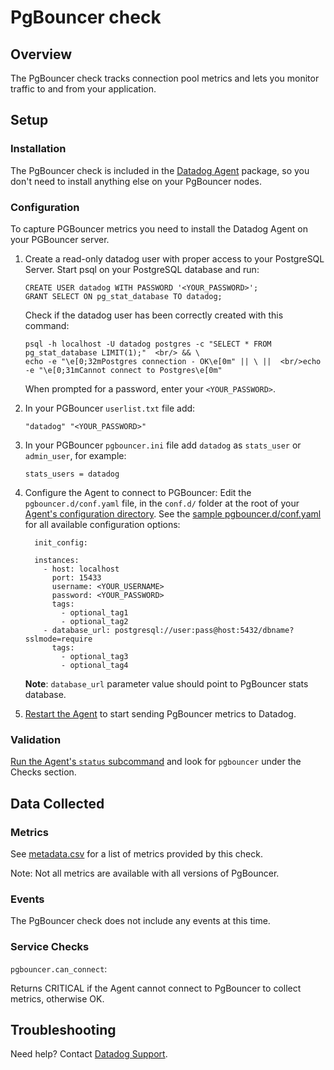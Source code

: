 # PgBouncer check

## Overview

The PgBouncer check tracks connection pool metrics and lets you monitor traffic to and from your application.

## Setup
### Installation

The PgBouncer check is included in the [Datadog Agent][1] package, so you don't need to install anything else on your PgBouncer nodes.

### Configuration

To capture PGBouncer metrics you need to install the Datadog Agent on your PGBouncer server.

1. Create a read-only datadog user with proper access to your PostgreSQL Server. Start psql on your PostgreSQL database and run:

    ```
    CREATE USER datadog WITH PASSWORD '<YOUR_PASSWORD>';
    GRANT SELECT ON pg_stat_database TO datadog;
    ```

    Check if the datadog user has been correctly created with this command:
    
    ```
    psql -h localhost -U datadog postgres -c "SELECT * FROM pg_stat_database LIMIT(1);"  <br/> && \
    echo -e "\e[0;32mPostgres connection - OK\e[0m" || \ ||  <br/>echo -e "\e[0;31mCannot connect to Postgres\e[0m"
    ```

    When prompted for a password, enter your `<YOUR_PASSWORD>`.

2. In your PGBouncer `userlist.txt` file add:
  
    ```
    "datadog" "<YOUR_PASSWORD>"
    ```

3. In your PGBouncer `pgbouncer.ini` file add `datadog` as `stats_user`​ or `admin_user`, for example:

    ```
    stats_users = datadog
    ```

4. Configure the Agent to connect to PGBouncer: 
  Edit the `pgbouncer.d/conf.yaml` file, in the `conf.d/` folder at the root of your [Agent's configuration directory][7]. 
  See the [sample pgbouncer.d/conf.yaml][2] for all available configuration options:

    ```
      init_config:

      instances:
        - host: localhost
          port: 15433
          username: <YOUR_USERNAME>
          password: <YOUR_PASSWORD>
          tags:
            - optional_tag1
            - optional_tag2
        - database_url: postgresql://user:pass@host:5432/dbname?sslmode=require
          tags:
            - optional_tag3
            - optional_tag4  
    ```

    **Note**: `database_url` parameter value should point to PgBouncer stats database.

5. [Restart the Agent][3] to start sending PgBouncer metrics to Datadog.

### Validation

[Run the Agent's `status` subcommand][4] and look for `pgbouncer` under the Checks section.

## Data Collected
### Metrics

See [metadata.csv][5] for a list of metrics provided by this check.

Note: Not all metrics are available with all versions of PgBouncer.

### Events
The PgBouncer check does not include any events at this time.

### Service Checks

`pgbouncer.can_connect`:

Returns CRITICAL if the Agent cannot connect to PgBouncer to collect metrics, otherwise OK.

## Troubleshooting
Need help? Contact [Datadog Support][6].

[1]: https://app.datadoghq.com/account/settings#agent
[2]: https://github.com/DataDog/integrations-core/blob/master/pgbouncer/datadog_checks/pgbouncer/data/conf.yaml.example
[3]: https://docs.datadoghq.com/agent/faq/agent-commands/#start-stop-restart-the-agent
[4]: https://docs.datadoghq.com/agent/faq/agent-commands/#agent-status-and-information
[5]: https://github.com/DataDog/integrations-core/blob/master/pgbouncer/metadata.csv
[6]: https://docs.datadoghq.com/help/
[7]: https://docs.datadoghq.com/agent/faq/agent-configuration-files/#agent-configuration-directory
